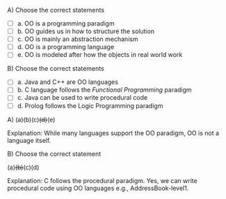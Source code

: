 <panel header="{{ icon_Q_A }} Statements about OOP">
<question>

A) Choose the correct statements

- [ ] a. OO is a programming paradigm
- [ ] b. OO guides us in how to structure the solution
- [ ] c. OO is mainly an abstraction mechanism
- [ ] d. OO is a programming language
- [ ] e. OO is modeled after how the objects in real world work

B) Choose the correct statements

- [ ] a. Java and C++ are OO languages
- [ ] b. C language follows the _Functional Programming_ paradigm
- [ ] c. Java can be used to write procedural code
- [ ] d. Prolog follows the Logic Programming paradigm

<div slot="answer">

A) (a)(b)(c)~~(d)~~(e)

Explanation: While many languages support the OO paradigm, OO is not a language itself.

B) Choose the correct statement

(a)~~(b)~~(c)(d)

Explanation: C follows the procedural paradigm. Yes, we can write procedural code using OO languages e.g., AddressBook-level1.

</div>
</question>
</panel>
